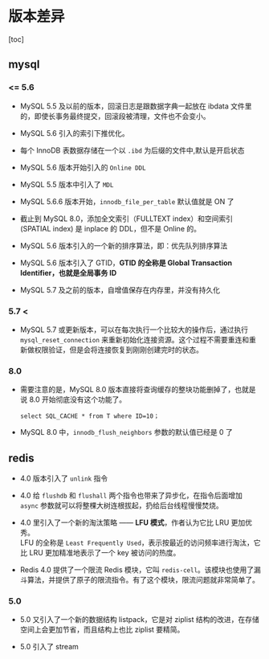 # 版本差异

[toc]

## mysql

### <= 5.6

- MySQL 5.5 及以前的版本，回滚日志是跟数据字典一起放在 ibdata 文件里的，即使长事务最终提交，回滚段被清理，文件也不会变小。

- MySQL 5.6 引入的索引下推优化。

- 每个 InnoDB 表数据存储在一个以 `.ibd` 为后缀的文件中,默认是开启状态

- MySQL 5.6 版本开始引入的 `Online DDL`

- MySQL 5.5 版本中引入了 `MDL`

- MySQL 5.6.6 版本开始，`innodb_file_per_table` 默认值就是 ON 了

- 截止到 MySQL 8.0，添加全文索引（FULLTEXT index）和空间索引 (SPATIAL index) 是 inplace 的 DDL，但不是 Online 的。

- MySQL 5.6 版本引入的一个新的排序算法，即：优先队列排序算法

- MySQL 5.6 版本引入了 GTID，**GTID 的全称是 Global Transaction Identifier，也就是全局事务 ID**

- MySQL 5.7 及之前的版本，自增值保存在内存里，并没有持久化



### 5.7 <

- MySQL 5.7 或更新版本，可以在每次执行一个比较大的操作后，通过执行 `mysql_reset_connection` 来重新初始化连接资源。这个过程不需要重连和重新做权限验证，但是会将连接恢复到刚刚创建完时的状态。

### 8.0

- 需要注意的是，MySQL 8.0 版本直接将查询缓存的整块功能删掉了，也就是说 8.0 开始彻底没有这个功能了。

    ```mysql
    select SQL_CACHE * from T where ID=10；
    ```

- MySQL 8.0 中，`innodb_flush_neighbors` 参数的默认值已经是 0 了

## redis

- 4.0 版本引入了 `unlink` 指令
- 4.0 给 `flushdb` 和 `flushall` 两个指令也带来了异步化，在指令后面增加 `async` 参数就可以将整棵大树连根拔起，扔给后台线程慢慢焚烧。
- 4.0 里引入了一个新的淘汰策略 —— **LFU 模式**，作者认为它比 LRU 更加优秀。  
LFU 的全称是 `Least Frequently Used`，表示按最近的访问频率进行淘汰，它比 LRU 更加精准地表示了一个 key 被访问的热度。

- Redis 4.0 提供了一个限流 Redis 模块，它叫 `redis-cell`。该模块也使用了漏斗算法，并提供了原子的限流指令。有了这个模块，限流问题就非常简单了。

### 5.0

- 5.0 又引入了一个新的数据结构 listpack，它是对 ziplist 结构的改进，在存储空间上会更加节省，而且结构上也比 ziplist 要精简。

- 5.0 引入了 stream
